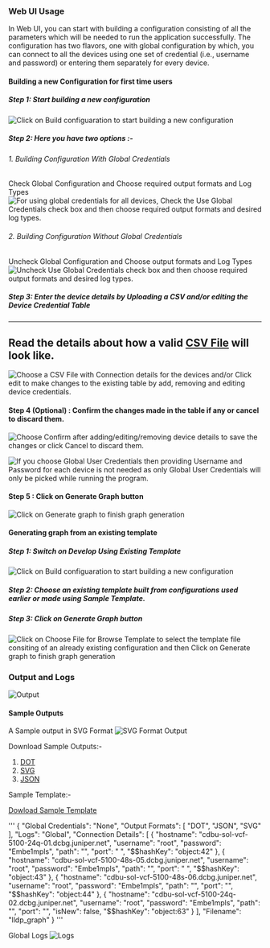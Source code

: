 ### Web UI Usage

In Web UI, you can start with building a configuration consisting of all the parameters which will be needed to run the application successfully. The configuration has two flavors, one with global configuration by which, you can connect to all the devices using one set of credential (i.e., username and password) or entering them separately for every device.


#### Building a new Configuration for first time users
##### Step 1: Start building a new configuration
![Click on Build configuaration to start building a new configuration](https://github.com/JNPRAutomate/ptolemy/blob/master/demo/screenshots/web-ui/Build_Step1.png)

##### Step 2: Here you have two options :-
###### 1. Building Configuration With Global Credentials
Check Global Configuration and Choose required output formats and Log Types
![For using global credentials for all devices, Check the Use Global Credentials check box and then choose required output formats and desired log types.](https://github.com/JNPRAutomate/ptolemy/blob/master/demo/screenshots/web-ui/Build_Step2_1.png)

###### 2. Building Configuration Without Global Credentials
Uncheck Global Configuration and Choose output formats and Log Types
![Uncheck Use Global Credentials check box and then choose required output formats and desired log types.](https://github.com/JNPRAutomate/ptolemy/blob/master/demo/screenshots/web-ui/Build_Step2_2.png)

##### Step 3: Enter the device details by Uploading a CSV and/or editing the Device Credential Table


---
Read the details about how a valid [CSV File](VALID-CSV.md) will look like.
---

![Choose a CSV File with Connection details for the devices and/or Click edit to make changes to the existing table by add, removing and editing device credentials.](https://github.com/JNPRAutomate/ptolemy/blob/master/demo/screenshots/web-ui/Build_Step3.png)

#### Step 4 (Optional) : Confirm the changes made in the table if any or cancel to discard them.
![Choose Confirm after adding/editing/removing device details to save the changes or click Cancel to discard them.](https://github.com/JNPRAutomate/ptolemy/blob/master/demo/screenshots/web-ui/Build_Step4_1.png)

![If you choose Global User Credentials then providing Username and Password for each device is not needed as only Global User Credentials will only be picked while running the program.](https://github.com/JNPRAutomate/ptolemy/blob/master/demo/screenshots/web-ui/Build_Step4_2.png)

#### Step 5 : Click on Generate Graph button
![Click on Generate graph to finish graph generation](https://github.com/JNPRAutomate/ptolemy/blob/master/demo/screenshots/web-ui/Build_Step5.png)



#### Generating graph from an existing template
##### Step 1: Switch on Develop Using Existing Template
![Click on Build configuaration to start building a new configuration](https://github.com/JNPRAutomate/ptolemy/blob/master/demo/screenshots/web-ui/Template_Step1.png)

##### Step 2: Choose an existing template built from configurations used earlier or made using Sample Template.

##### Step 3: Click on Generate Graph button
![Click on Choose File for Browse Template to select the template file consiting of an already existing configuration and then Click on Generate graph to finish graph generation](https://github.com/JNPRAutomate/ptolemy/blob/master/demo/screenshots/web-ui/Template_Step2and3.png)



### Output and Logs
![Output](https://github.com/JNPRAutomate/ptolemy/blob/master/demo/screenshots/web-ui/Output_1.png)

#### Sample Outputs

A Sample output in SVG Format
![SVG Format Output](https://github.com/JNPRAutomate/ptolemy/blob/master/demo/output/SampleOutput.svg)

Download Sample Outputs:-
1. [DOT](https://github.com/JNPRAutomate/ptolemy/blob/master/demo/output/SampleOutput.dot)
1. [SVG](https://github.com/JNPRAutomate/ptolemy/blob/master/demo/output/SampleOutput.svg)
2. [JSON](https://github.com/JNPRAutomate/ptolemy/blob/master/demo/output/SampleOutput.json)

Sample Template:-

[Dowload Sample Template](https://github.com/JNPRAutomate/ptolemy/blob/master/demo/output/SampleTemplate.ptpl)

'''
{
	"Global Credentials": "None",
	"Output Formats": [
		"DOT",
		"JSON",
		"SVG"
	],
	"Logs": "Global",
	"Connection Details": [
		{
			"hostname": "cdbu-sol-vcf-5100-24q-01.dcbg.juniper.net",
			"username": "root",
			"password": "Embe1mpls",
			"path": "",
			"port": " ",
			"$$hashKey": "object:42"
		},
		{
			"hostname": "cdbu-sol-vcf-5100-48s-05.dcbg.juniper.net",
			"username": "root",
			"password": "Embe1mpls",
			"path": "",
			"port": "    ",
			"$$hashKey": "object:43"
		},
		{
			"hostname": "cdbu-sol-vcf-5100-48s-06.dcbg.juniper.net",
			"username": "root",
			"password": "Embe1mpls",
			"path": "",
			"port": "",
			"$$hashKey": "object:44"
		},
		{
			"hostname": "cdbu-sol-vcf-5100-24q-02.dcbg.juniper.net",
			"username": "root",
			"password": "Embe1mpls",
			"path": "",
			"port": "",
			"isNew": false,
			"$$hashKey": "object:63"
		}
	],
	"Filename": "lldp_graph"
}
'''


Global Logs
![Logs](https://github.com/JNPRAutomate/ptolemy/blob/master/demo/screenshots/web-ui/Output_2.png)

